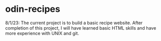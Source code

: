 # odin-recipes
8/1/23: The current project is to build a basic recipe website. After completion of this project, I will have learned basic HTML skills and have more experience with UNIX and git.